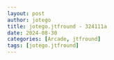 ```yaml
---
layout: post
author: jotego
title: jotego.jtfround - 324111a
date: 2024-08-30
categories: [Arcade, jtfround]
tags: [jotego.jtfround]
---
```


